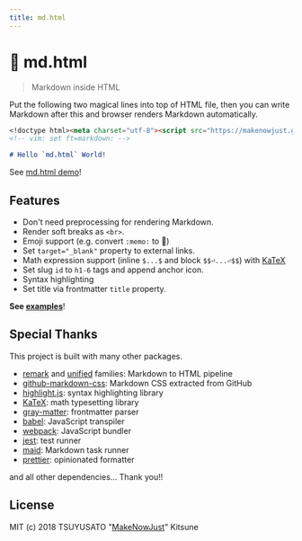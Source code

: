 ```yaml
---
title: md.html
---
```


# :memo: md.html

> Markdown inside HTML

Put the following two magical lines into top of HTML file, then you can write Markdown after this and browser renders Markdown automatically.

```markdown
<!doctype html><meta charset="utf-8"><script src="https://makenowjust.github.io/md.html/main.js"></script><noscript>
<!-- vim: set ft=markdown: -->

# Hello `md.html` World!
```

See [md.html demo](https://makenowjust.github.io/md.html/)!<!-- MARKER -->

## Features

- Don't need preprocessing for rendering Markdown.
- Render soft breaks as `<br>`.
- Emoji support (e.g. convert `:memo:` to 📝)
- Set `target="_blank"` property to external links.
- Math expression support (inline `$...$` and block `$$⏎...⏎$$`) with [KaTeX][]
- Set slug `id` to `h1-6` tags and append anchor icon.
- Syntax highlighting
- Set title via frontmatter `title` property.

**See [examples](./examples/)**!

## Special Thanks

This project is built with many other packages.

- [remark][] and [unified][] families: Markdown to HTML pipeline
- [github-markdown-css][]: Markdown CSS extracted from GitHub
- [highlight.js][]: syntax highlighting library
- [KaTeX][]: math typesetting library
- [gray-matter][]: frontmatter parser
- [babel][]: JavaScript transpiler
- [webpack][]: JavaScript bundler
- [jest][]: test runner
- [maid][]: Markdown task runner
- [prettier][]: opinionated formatter

and all other dependencies... Thank you!!

## License

MIT (c) 2018 TSUYUSATO "[MakeNowJust][]" Kitsune

<!-- Definitions -->

[katex]: https://katex.org/
[remark]: https://remark.js.org/
[unified]: https://unified.js.org/
[github-markdown-css]: https://github.com/sindresorhus/github-markdown-css/
[highlight.js]: https://highlightjs.org/
[gray-matter]: https://github.com/jonschlinkert/gray-matter
[babel]: https://babeljs.io/
[webpack]: https://webpack.js.org/
[jest]: https://jestjs.io/ja/
[maid]: https://github.com/egoist/maid
[makenowjust]: https://github.com/MakeNowJust/
[prettier]: https://prettier.io/
[raw]: https://raw.githubusercontent.com/MakeNowJust/md.html/gh-pages/index.html
